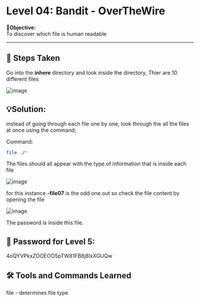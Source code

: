 
# Level 04: Bandit - OverTheWire

**🎯Objective:**  
To discover which file is human readable

---

## 📝 Steps Taken

Go into the **inhere** directory and look inside the directory, Thier are 10 different files 

![image](https://github.com/user-attachments/assets/1e3dbf4b-814c-440b-a0d0-e38a69ee3908)


## 💡Solution:

instead of going through each file one by one, look through the all the files at once using the command;

Command:
   ```bash
   file ./*
```
The files should all appear with the type of information that is inside each file

![image](https://github.com/user-attachments/assets/7a579154-c847-4ed1-a8ef-05361f34565c)

for this instance **-file07** is the odd one out so check the file content by opening the file 

![image](https://github.com/user-attachments/assets/1a470bd0-fac2-444a-8b86-41beb4772416)

The password is inside this file.

## 🔑 Password for Level 5:
4oQYVPkxZOOEOO5pTW81FB8j8lxXGUQw

## 🛠️ Tools and Commands Learned
file - determines file type 
